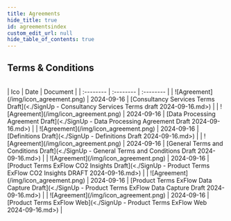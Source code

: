 ```yaml
---
title: Agreements
hide_title: true
id: agreementsindex
custom_edit_url: null
hide_table_of_contents: true
---
```

## Terms & Conditions
<!--
* [SignUp - Consultancy Services Terms draft 2024-09-16](<./SignUp - Consultancy Services Terms draft 2024-09-16.md>)  
* [SignUp - Data Processing Agreement Draft 2024-09-16](<./SignUp - Data Processing Agreement Draft 2024-09-16.md>)  
* [SignUp - Definitions Draft 2024-09-16](<./SignUp - Definitions Draft 2024-09-16.md>)  
* [SignUp - General Terms and Conditions Draft 2024-09-16](<./SignUp - General Terms and Conditions Draft 2024-09-16.md>)  
* [SignUp - Product Terms ExFlow CO2 Insights DRAFT 2024-09-16](<./SignUp - Product Terms ExFlow CO2 Insights DRAFT 2024-09-16.md>)  
* [SignUp - Product Terms ExFlow Data Capture Draft 2024-09-16](<./SignUp - Product Terms ExFlow Data Capture Draft 2024-09-16.md>)  
* [SignUp - Product Terms ExFlow Web 2024-09-16](<./SignUp - Product Terms ExFlow Web 2024-09-16.md>)  
-->
<br/>
<div class="agreement-table">
| Ico | Date | Document | 
| :-------- | :-------- | :-------- | 
| ![Agreement](/img/icon_agreement.png) | 2024-09-16 | [Consultancy Services Terms Draft](<./SignUp - Consultancy Services Terms draft 2024-09-16.md>) |
| ![Agreement](/img/icon_agreement.png) | 2024-09-16 | [Data Processing Agreement Draft](<./SignUp - Data Processing Agreement Draft 2024-09-16.md>)  |
| ![Agreement](/img/icon_agreement.png) | 2024-09-16 | [Definitions Draft](<./SignUp - Definitions Draft 2024-09-16.md>)  |
| ![Agreement](/img/icon_agreement.png) | 2024-09-16 | [General Terms and Conditions Draft](<./SignUp - General Terms and Conditions Draft 2024-09-16.md>)  |
| ![Agreement](/img/icon_agreement.png) | 2024-09-16 | [Product Terms ExFlow CO2 Insights Draft](<./SignUp - Product Terms ExFlow CO2 Insights DRAFT 2024-09-16.md>)  |
| ![Agreement](/img/icon_agreement.png) | 2024-09-16 | [Product Terms ExFlow Data Capture Draft](<./SignUp - Product Terms ExFlow Data Capture Draft 2024-09-16.md>)  |
| ![Agreement](/img/icon_agreement.png) | 2024-09-16 | [Product Terms ExFlow Web](<./SignUp - Product Terms ExFlow Web 2024-09-16.md>)  |
</div>
